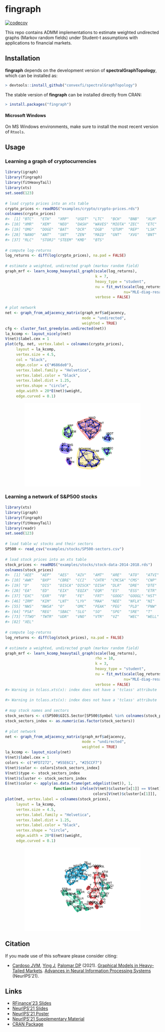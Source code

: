 # fingraph
[![codecov](https://codecov.io/gh/convexfi/fingraph/branch/main/graph/badge.svg?token=OhreF1p2Yt)](https://app.codecov.io/gh/convexfi/fingraph)


This repo contains ADMM implementations to estimate weighted undirected graphs
(Markov random fields) under Student-t assumptions with applications to financial
markets.

## Installation

**fingraph** depends on the development version of **spectralGraphTopology**,
which can be installed as:

```r
> devtools::install_github("convexfi/spectralGraphTopology")
```

The stable version of **fingraph** can be installed directly from CRAN:

```r
> install.packages("fingraph")
```

#### Microsoft Windows
On MS Windows environments, make sure to install the most recent version of ``Rtools``.

## Usage

### Learning a graph of cryptocurrencies

```r
library(igraph)
library(fingraph)
library(fitHeavyTail)
library(xts)
set.seed(123)

# load crypto prices into an xts table
crypto_prices <- readRDS("examples/crypto/crypto-prices.rds")
colnames(crypto_prices)
#>  [1] "BTC"   "ETH"   "XRP"   "USDT"  "LTC"   "BCH"   "BNB"   "XLM"   "EOS"  
#> [10] "XMR"   "XEM"   "NEO"   "DASH"  "WAVES" "MIOTA" "ZEC"   "ETC"   "GNO"  
#> [19] "OMG"   "DOGE"  "BAT"   "DCR"   "DGB"   "QTUM"  "REP"   "LSK"   "SC"   
#> [28] "NANO"  "ANT"   "SNT"   "ZEN"   "MAID"  "GNT"   "XVG"   "BNT"   "MONA" 
#> [37] "RLC"   "STORJ" "STEEM" "KMD"   "BTS"

# compute log-returns
log_returns <- diff(log(crypto_prices), na.pad = FALSE)

# estimate a weighted, undirected graph (markov random field)
graph_mrf <- learn_kcomp_heavytail_graph(scale(log_returns),
                                         k = 7,
                                         heavy_type = "student",
                                         nu = fit_mvt(scale(log_returns),
                                                      nu="MLE-diag-resample")$nu,
                                         verbose = FALSE)

# plot network
net <- graph_from_adjacency_matrix(graph_mrf$adjacency,
                                   mode = "undirected",
                                   weighted = TRUE)
cfg <- cluster_fast_greedy(as.undirected(net))
la_kcomp <- layout_nicely(net)
V(net)$label.cex = 1
plot(cfg, net, vertex.label = colnames(crypto_prices),
     layout = la_kcomp,
     vertex.size = 4.5,
     col = "black",
     edge.color = c("#686de0"),
     vertex.label.family = "Helvetica",
     vertex.label.color = "black",
     vertex.label.dist = 1.25,
     vertex.shape = "circle",
     edge.width = 20*E(net)$weight,
     edge.curved = 0.1)
```

<img src="man/figures/README-plot_crypto_network-1.png" width="75%" style="display: block; margin: auto;" />


### Learning a network of S&P500 stocks

```r
library(xts)
library(igraph)
library(fingraph)
library(fitHeavyTail)
library(readr)
set.seed(123)

# load table w/ stocks and their sectors
SP500 <- read_csv("examples/stocks/SP500-sectors.csv")

# load stock prices into an xts table
stock_prices <- readRDS("examples/stocks/stock-data-2014-2018.rds")
colnames(stock_prices)
#>  [1] "AEE"   "AEP"   "AES"   "AIV"   "AMT"   "ARE"   "ATO"   "ATVI"  "AVB"  
#> [10] "AWK"   "BXP"   "CBRE"  "CCI"   "CHTR"  "CMCSA" "CMS"   "CNP"   "CTL"  
#> [19] "D"     "DIS"   "DISCA" "DISCK" "DISH"  "DLR"   "DRE"   "DTE"   "DUK"  
#> [28] "EA"    "ED"    "EIX"   "EQIX"  "EQR"   "ES"    "ESS"   "ETR"   "EVRG" 
#> [37] "EXC"   "EXR"   "FB"    "FE"    "FRT"   "GOOG"  "GOOGL" "HST"   "IPG"  
#> [46] "IRM"   "KIM"   "LNT"   "LYV"   "MAA"   "NEE"   "NFLX"  "NI"    "NRG"  
#> [55] "NWS"   "NWSA"  "O"     "OMC"   "PEAK"  "PEG"   "PLD"   "PNW"   "PPL"  
#> [64] "PSA"   "REG"   "SBAC"  "SLG"   "SO"    "SPG"   "SRE"   "T"     "TMUS" 
#> [73] "TTWO"  "TWTR"  "UDR"   "VNO"   "VTR"   "VZ"    "WEC"   "WELL"  "WY"   
#> [82] "XEL"

# compute log-returns
log_returns <- diff(log(stock_prices), na.pad = FALSE)

# estimate a weighted, undirected graph (markov random field)
graph_mrf <- learn_kcomp_heavytail_graph(scale(log_returns),
                                         rho = 10,
                                         k = 3,
                                         heavy_type = "student",
                                         nu = fit_mvt(scale(log_returns),
                                                      nu="MLE-diag-resample")$nu,
                                         verbose = FALSE)
#> Warning in tclass.xts(x): index does not have a 'tclass' attribute

#> Warning in tclass.xts(x): index does not have a 'tclass' attribute

# map stock names and sectors
stock_sectors <- c(SP500$GICS.Sector[SP500$Symbol %in% colnames(stock_prices)])
stock_sectors_index <- as.numeric(as.factor(stock_sectors))

# plot network
net <- graph_from_adjacency_matrix(graph_mrf$adjacency,
                                   mode = "undirected",
                                   weighted = TRUE)
la_kcomp <- layout_nicely(net)
V(net)$label.cex = 1
colors <- c("#FD7272", "#55E6C1", "#25CCF7")
V(net)$color <- colors[stock_sectors_index]
V(net)$type <- stock_sectors_index
V(net)$cluster <- stock_sectors_index
E(net)$color <- apply(as.data.frame(get.edgelist(net)), 1,
                      function(x) ifelse(V(net)$cluster[x[1]] == V(net)$cluster[x[2]],
                                        colors[V(net)$cluster[x[1]]], 'grey'))
plot(net, vertex.label = colnames(stock_prices),
     layout = la_kcomp,
     vertex.size = 4.5,
     vertex.label.family = "Helvetica",
     vertex.label.dist = 1.25,
     vertex.label.color = "black",
     vertex.shape = "circle",
     edge.width = 20*E(net)$weight,
     edge.curved = 0.1)
```

<img src="man/figures/README-plot_sp500_stocks_network-1.png" width="75%" style="display: block; margin: auto;" />

## Citation
If you made use of this software please consider citing:

-   [Cardoso JVM](https://mirca.github.io), [Ying J](https://github.com/jxying),
    [Palomar DP](https://www.danielppalomar.com) (2021).
    [Graphical Models in Heavy-Tailed Markets](https://papers.nips.cc/paper/2021/hash/a64a034c3cb8eac64eb46ea474902797-Abstract.html).
    [Advances in Neural Information Processing Systems](https://neurips.cc/Conferences/2021) (NeurIPS’21).

## Links
- [RFinance'23 Slides](https://github.com/mirca/rfinance-talk/blob/main/rfinance.pdf)
- [NeurIPS’21 Slides](https://palomar.home.ece.ust.hk/papers/2021/CardosoYingPalomar-NeurIPS2021-slides.pdf)
- [NeurIPS'21 Poster](https://palomar.home.ece.ust.hk/papers/2021/CardosoYingPalomar-NeurIPS2021-poster.png)
- [NeurIPS'21 Supplementary Material](https://palomar.home.ece.ust.hk/papers/2021/CardosoYingPalomar-NeurIPS2021-supplemental.pdf)
- [CRAN Package](https://cran.r-project.org/package=fingraph)

